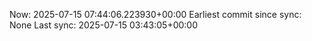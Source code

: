 Now: 2025-07-15 07:44:06.223930+00:00 Earliest commit since sync: None Last sync: 2025-07-15 03:43:05+00:00
